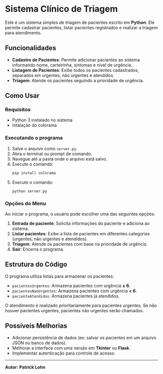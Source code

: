 # Sistema Clínico de Triagem

Este é um sistema simples de triagem de pacientes escrito em **Python**. Ele permite cadastrar pacientes, listar pacientes registrados e realizar a triagem para atendimento.

## Funcionalidades

- **Cadastro de Pacientes**: Permite adicionar pacientes ao sistema informando nome, carteirinha, sintomas e nível de urgência.
- **Listagem de Pacientes**: Exibe todos os pacientes cadastrados, separados em urgentes, não urgentes e atendidos.
- **Triagem**: Atende os pacientes seguindo a prioridade de urgência.

## Como Usar

### Requisitos

- Python 3 instalado no sistema
- Intalação do colorama

### Executando o programa

1. Salve o arquivo como `server.py`.
2. Abra o terminal ou prompt de comando.
3. Navegue até a pasta onde o arquivo está salvo.
4. Execute o comando:
   ```bash
   pip install colorama
   ```
5. Execute o comando: 
   ```
   python server.py
   ```

### Opções do Menu

Ao iniciar o programa, o usuário pode escolher uma das seguintes opções:

1. **Entrada de paciente**: Solicita informações do paciente e adiciona ao sistema.
2. **Listar pacientes**: Exibe a lista de pacientes em diferentes categorias (urgentes, não urgentes e atendidos).
3. **Triagem**: Atende os pacientes com base na prioridade de urgência.
4. **Sair**: Encerra o programa.

## Estrutura do Código

O programa utiliza listas para armazenar os pacientes:

- `pacientesUrgentes`: Armazena pacientes com urgência **≥ 6**.
- `pacientesNaoUrgentes`: Armazena pacientes com urgência **< 6**.
- `pacienteAtendidos`: Armazena pacientes já atendidos.

O atendimento é realizado prioritariamente para pacientes urgentes. Se não houver pacientes urgentes, pacientes não urgentes serão chamados.

## Possíveis Melhorias

- Adicionar persistência de dados (ex: salvar os pacientes em um arquivo JSON ou banco de dados).
- Melhorar a interface com uma versão em **Tkinter** ou **Flask**.
- Implementar autenticação para controle de acesso.

---

**Autor:** **Patrick Lohn**

